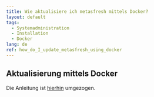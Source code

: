 ```yaml
---
title: Wie aktualisiere ich metasfresh mittels Docker?
layout: default
tags:
  - Systemadministration
  - Installation
  - Docker
lang: de
ref: how_do_I_update_metasfresh_using_docker
---
```


## Aktualisierung mittels Docker
Die Anleitung ist [hierhin](../installation_collection/DE/Wie_aktualisiere_ich_metasfresh_mittels_Docker) umgezogen.
